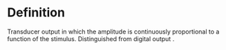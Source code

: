 # Definition

Transducer output in which the amplitude is continuously proportional to
a function of the stimulus. Distinguished from digital output .
